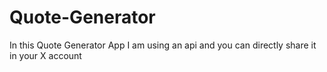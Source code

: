 # Quote-Generator
In this Quote Generator App I am using an api and you can directly share it in your X account
